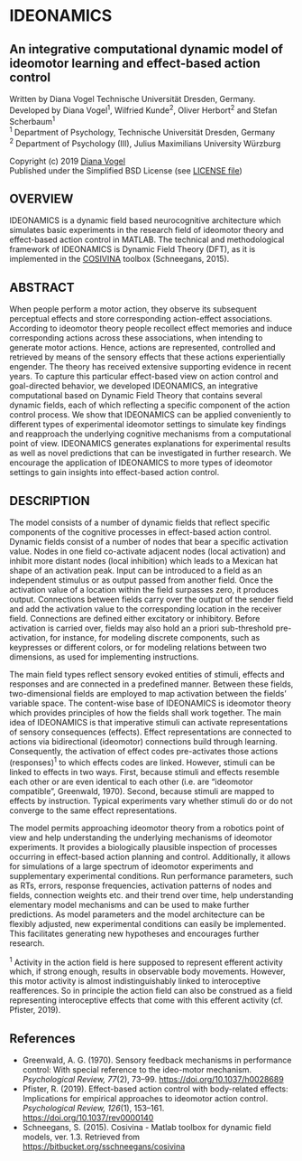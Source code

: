 
# IDEONAMICS
## An integrative computational dynamic model of ideomotor learning and effect-based action control

Written by Diana Vogel Technische Universität Dresden, Germany. <br>
Developed by Diana Vogel<sup>1</sup>, Wilfried Kunde<sup>2</sup>, Oliver Herbort<sup>2</sup> and Stefan Scherbaum<sup>1</sup><br>
<sup>1</sup> Department of Psychology, Technische Universität Dresden, Germany <br>
<sup>2</sup> Department of Psychology (III), Julius Maximilians University Würzburg

Copyright (c) 2019 [Diana Vogel](Diana.Vogel@tu-dresden.de) <br>
Published under the Simplified BSD License (see [LICENSE file](https://github.com/dianavogel/IDEONAMICS/blob/master/LICENSE))


## OVERVIEW

IDEONAMICS is a dynamic field based neurocognitive architecture which simulates basic experiments in the research field of ideomotor theory and effect-based action control in MATLAB. The technical and methodological framework of IDEONAMICS is Dynamic Field Theory (DFT), as it is implemented in the [COSIVINA](https://bitbucket.org/sschneegans/cosivina) toolbox (Schneegans, 2015).

## ABSTRACT

When people perform a motor action, they observe its subsequent perceptual effects and store corresponding action-effect associations. According to ideomotor theory people recollect effect memories and induce corresponding actions across these associations, when intending to generate motor actions. Hence, actions are represented, controlled and retrieved by means of the sensory effects that these actions experientially engender. The theory has received extensive supporting evidence in recent years. To capture this particular effect-based view on action control and goal-directed behavior, we developed IDEONAMICS, an integrative computational based on Dynamic Field Theory that contains several dynamic fields, each of which reflecting a specific component of the action control process. We show that IDEONAMICS can be applied conveniently to different types of experimental ideomotor settings to simulate key findings and reapproach the underlying cognitive mechanisms from a computational point of view. IDEONAMICS generates explanations for experimental results as well as novel predictions that can be investigated in further research. We encourage the application of IDEONAMICS to more types of ideomotor settings to gain insights into effect-based action control. 

## DESCRIPTION

The model consists of a number of dynamic fields that reflect specific components of the cognitive processes in effect-based action control. Dynamic fields consist of a number of nodes that bear a specific activation value. Nodes in one field co-activate adjacent nodes (local activation) and inhibit more distant nodes (local inhibition) which leads to a Mexican hat shape of an activation peak. Input can be introduced to a field as an independent stimulus or as output passed from another field. Once the activation value of a location within the field surpasses zero, it produces output. Connections between fields carry over the output of the sender field and add the activation value to the corresponding location in the receiver field. Connections are defined either excitatory or inhibitory.  Before activation is carried over, fields may also hold an a priori sub-threshold pre-activation, for instance, for modeling discrete components, such as keypresses or different colors, or for modeling relations between two dimensions, as used for implementing instructions. 

The main field types reflect sensory evoked entities of stimuli, effects and responses and are connected in a predefined manner. Between these fields, two-dimensional fields are employed to map activation between the fields’ variable space. The content-wise base of IDEONAMICS is ideomotor theory which provides principles of how the fields shall work together. The main idea of IDEONAMICS is that imperative stimuli can activate representations of sensory consequences (effects). Effect representations are connected to actions via bidirectional (ideomotor) connections build through learning. Consequently, the activation of effect codes pre-activates those actions (responses)<sup>1</sup> to which effects codes are linked. However, stimuli can be linked to effects in two ways. First, because stimuli and effects resemble each other or are even identical to each other (i.e. are “ideomotor compatible”, Greenwald, 1970). Second, because stimuli are mapped to effects by instruction. Typical experiments vary whether stimuli do or do not converge to the same effect representations. 

The model permits approaching ideomotor theory from a robotics point of view and help understanding the underlying mechanisms of ideomotor experiments. It provides a biologically plausible inspection of processes occurring in effect-based action planning and control. Additionally, it allows for simulations of a large spectrum of ideomotor experiments and supplementary experimental conditions. Run performance parameters, such as RTs, errors, response frequencies, activation patterns of nodes and fields, connection weights etc. and their trend over time, help understanding elementary model mechanisms and can be used to make further predictions. As model parameters and the model architecture can be flexibly adjusted, new experimental conditions can easily be implemented. This facilitates generating new hypotheses and encourages further research.

<sup>1</sup> Activity in the action field is here supposed to represent efferent activity which, if strong enough, results in observable body movements. However, this motor activity is almost indistinguishably linked to interoceptive reafferences. So in principle the action field can also be construed as a field representing interoceptive effects that come with this efferent activity (cf. Pfister, 2019).

## References

* Greenwald, A. G. (1970). Sensory feedback mechanisms in performance control: With special reference to the ideo-motor mechanism. *Psychological Review, 77*(2), 73–99. https://doi.org/10.1037/h0028689<br>
* Pfister, R. (2019). Effect-based action control with body-related effects: Implications for empirical approaches to ideomotor action control. *Psychological Review, 126*(1), 153–161. https://doi.org/10.1037/rev0000140
* Schneegans, S. (2015). Cosivina - Matlab toolbox for dynamic field models, ver. 1.3. Retrieved from https://bitbucket.org/sschneegans/cosivina
